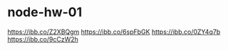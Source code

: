 # node-hw-01
https://ibb.co/Z2XBQgm
https://ibb.co/6spFbGK
https://ibb.co/0ZY4q7b
https://ibb.co/9cCzW2h